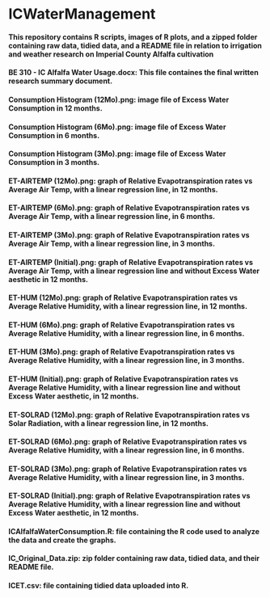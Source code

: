 # ICWaterManagement
#### This repository contains R scripts, images of R plots, and a zipped folder containing raw data, tidied data, and a README file in relation to irrigation and weather research on Imperial County Alfalfa cultivation

#### BE 310 - IC Alfalfa Water Usage.docx: This file containes the final written research summary document.
#### Consumption Histogram (12Mo).png: image file of Excess Water Consumption in 12 months.
#### Consumption Histogram (6Mo).png: image file of Excess Water Consumption in 6 months.
#### Consumption Histogram (3Mo).png: image file of Excess Water Consumption in 3 months.
#### ET-AIRTEMP (12Mo).png: graph of Relative Evapotranspiration rates vs Average Air Temp, with a linear regression line, in 12 months.
#### ET-AIRTEMP (6Mo).png: graph of Relative Evapotranspiration rates vs Average Air Temp, with a linear regression line, in 6 months.
#### ET-AIRTEMP (3Mo).png: graph of Relative Evapotranspiration rates vs Average Air Temp, with a linear regression line, in 3 months.
#### ET-AIRTEMP (Initial).png: graph of Relative Evapotranspiration rates vs Average Air Temp, with a linear regression line and without Excess Water aesthetic in 12 months.
#### ET-HUM (12Mo).png: graph of Relative Evapotranspiration rates vs Average Relative Humidity, with a linear regression line, in 12 months.
#### ET-HUM (6Mo).png: graph of Relative Evapotranspiration rates vs Average Relative Humidity, with a linear regression line, in 6 months.
#### ET-HUM (3Mo).png: graph of Relative Evapotranspiration rates vs Average Relative Humidity, with a linear regression line, in 3 months.
#### ET-HUM (Initial).png: graph of Relative Evapotranspiration rates vs Average Relative Humidity, with a linear regression line and without Excess Water aesthetic, in 12 months.
#### ET-SOLRAD (12Mo).png: graph of Relative Evapotranspiration rates vs Solar Radiation, with a linear regression line, in 12 months.
#### ET-SOLRAD (6Mo).png: graph of Relative Evapotranspiration rates vs Average Relative Humidity, with a linear regression line, in 6 months.
#### ET-SOLRAD (3Mo).png: graph of Relative Evapotranspiration rates vs Average Relative Humidity, with a linear regression line, in 3 months.
#### ET-SOLRAD (Initial).png: graph of Relative Evapotranspiration rates vs Average Relative Humidity, with a linear regression line and without Excess Water aesthetic, in 12 months.
#### ICAlfalfaWaterConsumption.R: file containing the R code used to analyze the data and create the graphs.
#### IC_Original_Data.zip: zip folder containing raw data, tidied data, and their README file.  
#### ICET.csv: file containing tidied data uploaded into R.
